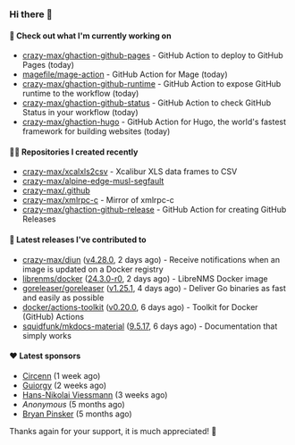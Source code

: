 ### Hi there 👋

#### 👷 Check out what I'm currently working on

- [crazy-max/ghaction-github-pages](https://github.com/crazy-max/ghaction-github-pages) - GitHub Action to deploy to GitHub Pages (today)
- [magefile/mage-action](https://github.com/magefile/mage-action) - GitHub Action for Mage (today)
- [crazy-max/ghaction-github-runtime](https://github.com/crazy-max/ghaction-github-runtime) - GitHub Action to expose GitHub runtime to the workflow (today)
- [crazy-max/ghaction-github-status](https://github.com/crazy-max/ghaction-github-status) - GitHub Action to check GitHub Status in your workflow (today)
- [crazy-max/ghaction-hugo](https://github.com/crazy-max/ghaction-hugo) - GitHub Action for Hugo, the world&#39;s fastest framework for building websites (today)

#### 👨‍💻 Repositories I created recently

- [crazy-max/xcalxls2csv](https://github.com/crazy-max/xcalxls2csv) - Xcalibur XLS data frames to CSV
- [crazy-max/alpine-edge-musl-segfault](https://github.com/crazy-max/alpine-edge-musl-segfault)
- [crazy-max/.github](https://github.com/crazy-max/.github)
- [crazy-max/xmlrpc-c](https://github.com/crazy-max/xmlrpc-c) - Mirror of xmlrpc-c
- [crazy-max/ghaction-github-release](https://github.com/crazy-max/ghaction-github-release) - GitHub Action for creating GitHub Releases

#### 🚀 Latest releases I've contributed to

- [crazy-max/diun](https://github.com/crazy-max/diun) ([v4.28.0](https://github.com/crazy-max/diun/releases/tag/v4.28.0), 2 days ago) - Receive notifications when an image is updated on a Docker registry
- [librenms/docker](https://github.com/librenms/docker) ([24.3.0-r0](https://github.com/librenms/docker/releases/tag/24.3.0-r0), 2 days ago) - LibreNMS Docker image
- [goreleaser/goreleaser](https://github.com/goreleaser/goreleaser) ([v1.25.1](https://github.com/goreleaser/goreleaser/releases/tag/v1.25.1), 4 days ago) - Deliver Go binaries as fast and easily as possible
- [docker/actions-toolkit](https://github.com/docker/actions-toolkit) ([v0.20.0](https://github.com/docker/actions-toolkit/releases/tag/v0.20.0), 6 days ago) - Toolkit for Docker (GitHub) Actions
- [squidfunk/mkdocs-material](https://github.com/squidfunk/mkdocs-material) ([9.5.17](https://github.com/squidfunk/mkdocs-material/releases/tag/9.5.17), 6 days ago) - Documentation that simply works

#### ❤️ Latest sponsors
- [Circenn](https://github.com/Circenn5130) (1 week ago)
- [Guiorgy](https://github.com/Guiorgy) (2 weeks ago)
- [Hans-Nikolai Viessmann](https://github.com/hv15) (3 weeks ago)
- _Anonymous_ (5 months ago)
- [Bryan Pinsker](https://github.com/BryanPinsker) (5 months ago)

Thanks again for your support, it is much appreciated! 🙏
